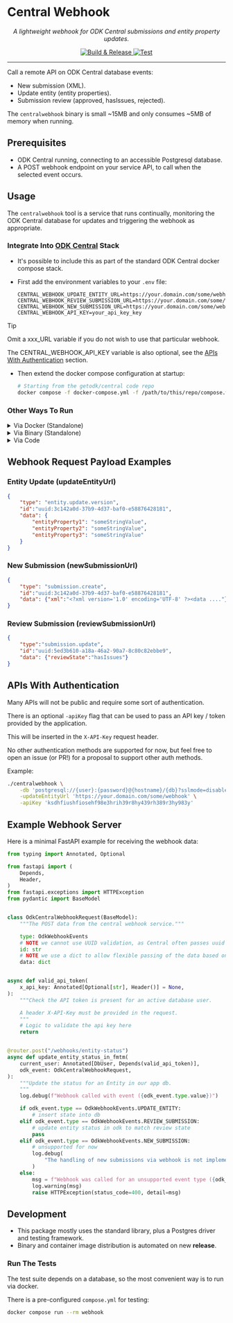 # Central Webhook

<!-- markdownlint-disable -->
<p align="center">
  <em>A lightweight webhook for ODK Central submissions and entity property updates.</em>
</p>
<p align="center">
  <a href="https://github.com/hotosm/central-webhook/actions/workflows/release.yml" target="_blank">
      <img src="https://github.com/hotosm/central-webhook/actions/workflows/release.yml/badge.svg" alt="Build & Release">
  </a>
  <a href="https://github.com/hotosm/central-webhook/actions/workflows/test.yml" target="_blank">
      <img src="https://github.com/hotosm/central-webhook/actions/workflows/test.yml/badge.svg" alt="Test">
  </a>
</p>

---

<!-- markdownlint-enable -->

Call a remote API on ODK Central database events:

- New submission (XML).
- Update entity (entity properties).
- Submission review (approved, hasIssues, rejected).

The `centralwebhook` binary is small ~15MB and only consumes
~5MB of memory when running.

## Prerequisites

- ODK Central running, connecting to an accessible Postgresql database.
- A POST webhook endpoint on your service API, to call when the selected
  event occurs.

## Usage

The `centralwebhook` tool is a service that runs continually, monitoring the
ODK Central database for updates and triggering the webhook as appropriate.

### Integrate Into [ODK Central](https://github.com/getodk/central) Stack

- It's possible to include this as part of the standard ODK Central docker
  compose stack.
- First add the environment variables to your `.env` file:

    ```dotenv
    CENTRAL_WEBHOOK_UPDATE_ENTITY_URL=https://your.domain.com/some/webhook
    CENTRAL_WEBHOOK_REVIEW_SUBMISSION_URL=https://your.domain.com/some/webhook
    CENTRAL_WEBHOOK_NEW_SUBMISSION_URL=https://your.domain.com/some/webhook
    CENTRAL_WEBHOOK_API_KEY=your_api_key_key
    ```

> [!TIP]
> Omit a xxx_URL variable if you do not wish to use that particular webhook.
>
> The CENTRAL_WEBHOOK_API_KEY variable is also optional, see the
> [APIs With Authentication](#apis-with-authentication) section.

- Then extend the docker compose configuration at startup:

    ```bash
    # Starting from the getodk/central code repo
    docker compose -f docker-compose.yml -f /path/to/this/repo/compose.webhook.yml up -d
    ```

### Other Ways To Run

<details>
<summary>Via Docker (Standalone)</summary>

#### Via Docker (Standalone)

```bash
docker run -d ghcr.io/hotosm/central-webhook:latest \
    -db 'postgresql://{user}:{password}@{hostname}/{db}?sslmode=disable' \
    -updateEntityUrl 'https://your.domain.com/some/webhook' \
    -newSubmissionUrl 'https://your.domain.com/some/webhook' \
    -reviewSubmissionUrl 'https://your.domain.com/some/webhook'
```

Environment variables are also supported:

```dotenv
CENTRAL_WEBHOOK_DB_URI=postgresql://user:pass@localhost:5432/db_name?sslmode=disable
CENTRAL_WEBHOOK_UPDATE_ENTITY_URL=https://your.domain.com/some/webhook
CENTRAL_WEBHOOK_REVIEW_SUBMISSION_URL=https://your.domain.com/some/webhook
CENTRAL_WEBHOOK_NEW_SUBMISSION_URL=https://your.domain.com/some/webhook
CENTRAL_WEBHOOK_API_KEY=ksdhfiushfiosehf98e3hrih39r8hy439rh389r3hy983y
CENTRAL_WEBHOOK_LOG_LEVEL=DEBUG
```

</details>

<details>
<summary>Via Binary (Standalone)</summary>

#### Via Binary (Standalone)

Download the binary for your platform from the
[releases](https://github.com/hotosm/central-webhook/releases) page.

Then run with:

```bash
./centralwebhook \
    -db 'postgresql://{user}:{password}@{hostname}/{db}?sslmode=disable' \
    -updateEntityUrl 'https://your.domain.com/some/webhook' \
    -newSubmissionUrl 'https://your.domain.com/some/webhook' \
    -reviewSubmissionUrl 'https://your.domain.com/some/webhook'
```

> It's possible to specify a single webhook event, or multiple.

</details>

<details>
<summary>Via Code</summary>

#### Via Code

Usage via the code / API:

```go
package main

import (
    "fmt"
    "context"
    "log/slog"

	"github.com/hotosm/central-webhook/db"
	"github.com/hotosm/central-webhook/webhook"
)

ctx := context.Background()
log := slog.New()

dbPool, err := db.InitPool(ctx, log, "postgresql://{user}:{password}@{hostname}/{db}?sslmode=disable")
if err != nil {
    fmt.Fprintf(os.Stderr, "could not connect to database: %v", err)
}

err = SetupWebhook(
    log,
    ctx,
    dbPool,
    nil,
    "https://your.domain.com/some/entity/webhook",
    "https://your.domain.com/some/submission/webhook",
    "https://your.domain.com/some/review/webhook",
)
if err != nil {
    fmt.Fprintf(os.Stderr, "error setting up webhook: %v", err)
}
```

> To not provide a webhook for an event, pass `nil` as the url.

</details>

## Webhook Request Payload Examples

### Entity Update (updateEntityUrl)

```json
{
    "type": "entity.update.version",
    "id":"uuid:3c142a0d-37b9-4d37-baf0-e58876428181",
    "data": {
        "entityProperty1": "someStringValue",
        "entityProperty2": "someStringValue",
        "entityProperty3": "someStringValue"
    }
}
```

### New Submission (newSubmissionUrl)

```json
{
    "type": "submission.create",
    "id":"uuid:3c142a0d-37b9-4d37-baf0-e58876428181",
    "data": {"xml":"<?xml version='1.0' encoding='UTF-8' ?><data ...."}
}
```

### Review Submission (reviewSubmissionUrl)

```json
{
    "type":"submission.update",
    "id":"uuid:5ed3b610-a18a-46a2-90a7-8c80c82ebbe9",
    "data": {"reviewState":"hasIssues"}
}
```

## APIs With Authentication

Many APIs will not be public and require some sort of authentication.

There is an optional `-apiKey` flag that can be used to pass
an API key / token provided by the application.

This will be inserted in the `X-API-Key` request header.

No other authentication methods are supported for now, but feel
free to open an issue (or PR!) for a proposal to support other
auth methods.

Example:

```bash
./centralwebhook \
    -db 'postgresql://{user}:{password}@{hostname}/{db}?sslmode=disable' \
    -updateEntityUrl 'https://your.domain.com/some/webhook' \
    -apiKey 'ksdhfiushfiosehf98e3hrih39r8hy439rh389r3hy983y'
```

## Example Webhook Server

Here is a minimal FastAPI example for receiving the webhook data:

```python
from typing import Annotated, Optional

from fastapi import (
    Depends,
    Header,
)
from fastapi.exceptions import HTTPException
from pydantic import BaseModel


class OdkCentralWebhookRequest(BaseModel):
    """The POST data from the central webhook service."""

    type: OdkWebhookEvents
    # NOTE we cannot use UUID validation, as Central often passes uuid as 'uuid:xxx-xxx'
    id: str
    # NOTE we use a dict to allow flexible passing of the data based on event type
    data: dict


async def valid_api_token(
    x_api_key: Annotated[Optional[str], Header()] = None,
):
    """Check the API token is present for an active database user.

    A header X-API-Key must be provided in the request.
    """
    # Logic to validate the api key here
    return


@router.post("/webhooks/entity-status")
async def update_entity_status_in_fmtm(
    current_user: Annotated[DbUser, Depends(valid_api_token)],
    odk_event: OdkCentralWebhookRequest,
):
    """Update the status for an Entity in our app db.
    """
    log.debug(f"Webhook called with event ({odk_event.type.value})")

    if odk_event.type == OdkWebhookEvents.UPDATE_ENTITY:
        # insert state into db
    elif odk_event.type == OdkWebhookEvents.REVIEW_SUBMISSION:
        # update entity status in odk to match review state
        pass
    elif odk_event.type == OdkWebhookEvents.NEW_SUBMISSION:
        # unsupported for now
        log.debug(
            "The handling of new submissions via webhook is not implemented yet."
        )
    else:
        msg = f"Webhook was called for an unsupported event type ({odk_event.type.value})"
        log.warning(msg)
        raise HTTPException(status_code=400, detail=msg)
```

## Development

- This package mostly uses the standard library, plus a Postgres driver
and testing framework.
- Binary and container image distribution is automated on new **release**.

### Run The Tests

The test suite depends on a database, so the most convenient way is to run
via docker.

There is a pre-configured `compose.yml` for testing:

```bash
docker compose run --rm webhook
```
